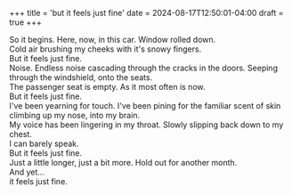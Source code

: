 +++
title = 'but it feels just fine'
date = 2024-08-17T12:50:01-04:00
draft = true
+++

So it begins. Here, now, in this car. Window rolled down.  
Cold air brushing my cheeks with it's snowy fingers.  
But it feels just fine.  
Noise. Endless noise cascading through the cracks in the doors. Seeping through the windshield, onto the seats.  
The passenger seat is empty. As it most often is now.  
But it feels just fine.  
I've been yearning for touch. I've been pining for the familiar scent of skin climbing up my nose, into my brain.  
My voice has been lingering in my throat. Slowly slipping back down to my chest.  
I can barely speak.  
But it feels just fine.  
Just a little longer, just a bit more. Hold out for another month.  
And yet…  
it feels just fine.

